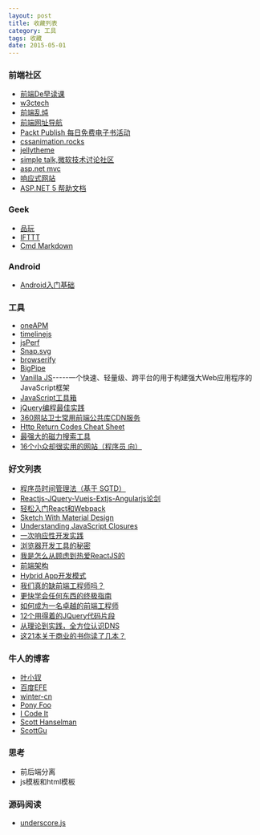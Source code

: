 ```yaml
---
layout: post
title: 收藏列表
category: 工具
tags: 收藏
date: 2015-05-01
---
```


### 前端社区

*   [前端De早读课][1]
*   [w3ctech][2]
*   [前端乱炖][3]
*   [前端网址导航][4]
*   [Packt Publish 每日免费电子书活动][5]
*   [cssanimation.rocks][6]
*   [jellytheme][7]
*   [simple talk,微软技术讨论社区][8]
*   [asp.net mvc][9]
*   [响应式网站][10]
*   [ASP.NET 5 帮助文档][11]

### Geek

*   [品玩][12]
*   [IFTTT][13]
*   [Cmd Markdown][14]

### Android

*   [Android入门基础][15]

### 工具

*   [oneAPM][16]
*   [timelinejs][17]
*   [jsPerf][18]
*   [Snap.svg][19]
*   [browserify][20]
*   [BigPipe][21]
*   [Vanilla JS][22]-----一个快速、轻量级、跨平台的用于构建强大Web应用程序的JavaScript框架
*   [JavaScript工具箱][23]
*   [jQuery编程最佳实践][24]
*   [360网站卫士常用前端公共库CDN服务][25]
*   [Http Return Codes Cheat Sheet][26]
*   [最强大的磁力搜索工具][27]
*   [16个小众却很实用的网站（程序员 向）][52]

### 好文列表

*   [程序员时间管理法（基于 SGTD）][28]
*   [Reactjs-JQuery-Vuejs-Extjs-Angularjs论剑][29]
*   [轻松入门React和Webpack][30]
*   [Sketch With Material Design][31]
*   [Understanding JavaScript Closures][32]
*   [一次响应性开发实践][33]
*   [浏览器开发工具的秘密][34]
*   [我是怎么从顾虑到热爱ReactJS的][35]
*   [前端架构][36]
*   [Hybrid App开发模式][37]
*   [我们真的缺前端工程师吗？][38]
*   [更快学会任何东西的终极指南][39]
*   [如何成为一名卓越的前端工程师][40]
*   [12个用得着的JQuery代码片段][41]
*   [从理论到实践，全方位认识DNS][42]
*   [这21本关于商业的书你读了几本？][43]

### 牛人的博客

*   [叶小钗][44]
*   [百度EFE][45]
*   [winter-cn][46]
*   [Pony Foo][47]
*   [I Code It][48]
*   [Scott Hanselman][49]
*   [ScottGu][50]

### 思考

*   前后端分离
*   js模板和html模板

### 源码阅读

*   [underscore.js][51]

 [1]: http://www.zaoduke.net/
 [2]: http://www.w3ctech.com/
 [3]: http://www.html-js.com/
 [4]: http://www.whycss.com/
 [5]: https://www.packtpub.com/packt/offers/free-learning
 [6]: https://cssanimation.rocks/
 [7]: http://jekyllthemes.org/
 [8]: https://www.simple-talk.com/
 [9]: http://www.dotnetcurry.com/tutorials/aspnet-mvc
 [10]: http://www.awwwards.com/websites/responsive-design/
 [11]: http://docs.asp.net/en/latest/index.html
 [12]: http://www.pingwest.com/
 [13]: https://ifttt.com/
 [14]: https://www.zybuluo.com/mdeditor
 [15]: http://hukai.me/android-training-course-in-chinese/basics/index.html
 [16]: http://mp.weixin.qq.com/s?__biz=MjM5MTA1MjAxMQ==&mid=205032222&idx=1&sn=39690f611f81734ea23a9a989c8a75b2#rd
 [17]: http://timeline.knightlab.com/
 [18]: http://jsperf.com/
 [19]: http://snapsvg.io/
 [20]: http://segmentfault.com/a/1190000002941361
 [21]: http://jmperezperez.com/tutorial-how-to-implement-bigpipe-using-asp-net-mvc-part-1/
 [22]: http://vanilla-js.com/
 [23]: http://web.jobbole.com/64771/
 [24]: http://www.cnblogs.com/Wayou/p/jquery_best_practise.html
 [25]: http://libs.useso.com/
 [26]: http://www.cheatography.com/kstep/cheat-sheets/http-status-codes/
 [27]: http://www.h31bt1.net/
 [28]: http://yujiangshui.com/sgtd-time-manager/
 [29]: http://www.html-js.com/article/Games-graphics-image-rendering-algorithm-ReactjsJQueryVuejsExtjsAngularjs-mountain
 [30]: http://www.html-js.com/article/The-front-four-basic-skills-shuoxuedouchang%202931
 [31]: http://www.smashingmagazine.com/2015/05/15/sketch-with-material-design/
 [32]: https://javascriptweblog.wordpress.com/2010/10/25/understanding-javascript-closures/
 [33]: http://hikejun.com/blog/2012/08/30/%E4%B8%80%E6%AC%A1%E5%93%8D%E5%BA%94%E6%80%A7%E5%BC%80%E5%8F%91%E5%AE%9E%E8%B7%B5/
 [34]: http://jinlong.github.io/2013/08/29/devtoolsecrets/#findDevTools
 [35]: http://ourjs.com/detail/5567c046d11a73aa4d000003
 [36]: http://saito.im/note/The-Architecture-of-F2E/
 [37]: http://blog.pandocloud.com/?p=188
 [38]: http://icodeit.org/2015/06/do-we-really-short-for-front-end-developer/
 [39]: http://36kr.com/p/533829.html
 [40]: http://jiongks.name/blog/how-to-become-a-great-front-end-engineer/
 [41]: http://www.cnblogs.com/txiaoxin/p/4928320.html
 [42]: http://selfboot.cn/2015/11/05/dns_theory/
 [43]: http://www.huxiu.com/article/131934/1.html
 [44]: http://www.cnblogs.com/yexiaochai/
 [45]: http://efe.baidu.com/
 [46]: http://www.cnblogs.com/winter-cn/
 [47]: http://ponyfoo.com/
 [48]: http://icodeit.org/
 [49]: http://www.hanselman.com/
 [50]: http://weblogs.asp.net/scottgu
 [51]: http://underscorejs.org/docs/underscore.html
 [52]: https://zhuanlan.zhihu.com/p/23005451
